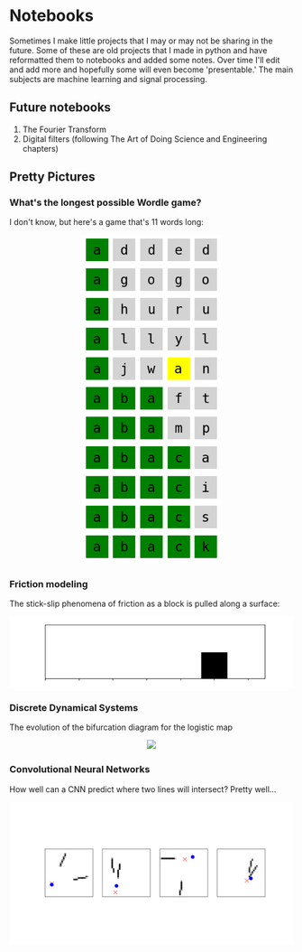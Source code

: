 # Notebooks
Sometimes I make little projects that I may or may not be sharing in the future. Some of these are old projects that I made in python and have reformatted them to notebooks and added some notes. Over time I'll edit and add more and hopefully some will even become 'presentable.' The main subjects are machine learning and signal processing.

## Future notebooks
1. The Fourier Transform
2. Digital filters (following The Art of Doing Science and Engineering chapters)

## Pretty Pictures

### What's the longest possible Wordle game?
I don't know, but here's a game that's 11 words long:

<p align="center">
<img src="./The Longest Wordle/11 word wordle.PNG" alt="Wordle game: ADDED AGOGO AHURU ALLYL AJWAN ABAFT ABAMP ABACA ABACI ABACS ABACK" width="250"/> <br>
</p>

### Friction modeling
The stick-slip phenomena of friction as a block is pulled along a surface:

<p align="center">
<img src="https://raw.githubusercontent.com/dncoble/Notebooks/main/Modeling%20Slip-Stick%20Motion%20with%20the%20LuGre%20Friction%20Model/stribeck-animation.gif" width="600"/> <br>
</p>

### Discrete Dynamical Systems
The evolution of the bifurcation diagram for the logistic map
<p align="center">
<img src="https://raw.githubusercontent.com/dncoble/Notebooks/main/Discrete%20Dynamical%20Systems/bifurcation%20evolution.gif" width="600"/> <br>
</p>

### Convolutional Neural Networks
How well can a CNN predict where two lines will intersect? Pretty well...

<p align="center">
<img src="https://raw.githubusercontent.com/dncoble/Notebooks/main/Toy%20dataset%20with%20CNN/CNN%20predictions.png" width="800"/> <br>
</p>

